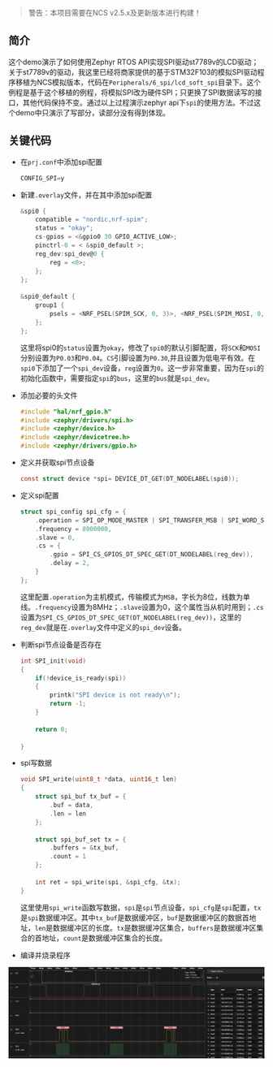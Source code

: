 
> 警告：本项目需要在NCS v2.5.x及更新版本进行构建！

## 简介
这个demo演示了如何使用Zephyr RTOS API实现SPI驱动st7789v的LCD驱动；关于st7789v的驱动，我这里已经将商家提供的基于STM32F103的模拟SPI驱动程序移植为NCS模拟版本，代码在`Peripherals/6_spi/lcd_soft_spi`目录下。这个例程是基于这个移植的例程，将模拟SPI改为硬件SPI；只更换了SPI数据读写的接口，其他代码保持不变。通过以上过程演示zephyr api下`spi`的使用方法。不过这个demo中只演示了写部分，读部分没有得到体现。

## 关键代码
* 在`prj.conf`中添加spi配置
    ```c
    CONFIG_SPI=y
    ```
* 新建`.overlay`文件，并在其中添加spi配置
    ```c
    &spi0 {
        compatible = "nordic,nrf-spim";
        status = "okay";
        cs-gpios = <&gpio0 30 GPIO_ACTIVE_LOW>;
        pinctrl-0 = < &spi0_default >;
        reg_dev:spi_dev@0 {
            reg = <0>;
        };
    };

    &spi0_default {
        group1 {
            psels = <NRF_PSEL(SPIM_SCK, 0, 3)>, <NRF_PSEL(SPIM_MOSI, 0, 4)>;
        };
    };
    ```
    这里将spi0的`status`设置为`okay`，修改了`spi0`的默认引脚配置，将`SCK`和`MOSI`分别设置为`P0.03`和`P0.04`。`CS`引脚设置为`P0.30`,并且设置为低电平有效。在`spi0`下添加了一个`spi_dev`设备，`reg`设置为`0`。这一步非常重要，因为在`spi`的初始化函数中，需要指定`spi`的`bus`，这里的`bus`就是`spi_dev`。

* 添加必要的头文件
    ```c
    #include "hal/nrf_gpio.h"
    #include <zephyr/drivers/spi.h>
    #include <zephyr/device.h>
    #include <zephyr/devicetree.h>
    #include <zephyr/drivers/gpio.h>
    ```

* 定义并获取spi节点设备
    ```c
    const struct device *spi= DEVICE_DT_GET(DT_NODELABEL(spi0));
    ```

* 定义spi配置
    ```c
    struct spi_config spi_cfg = {
        .operation = SPI_OP_MODE_MASTER | SPI_TRANSFER_MSB | SPI_WORD_SET(8) | SPI_LINES_SINGLE ,
        .frequency = 8000000,
        .slave = 0,
        .cs = {
            .gpio = SPI_CS_GPIOS_DT_SPEC_GET(DT_NODELABEL(reg_dev)),
            .delay = 2,
        }
    };
    ```
    这里配置`.operation`为主机模式，传输模式为`MSB`，字长为8位，线数为单线。`.frequency`设置为8MHz；`.slave`设置为0，这个属性当从机时用到；`.cs`设置为`SPI_CS_GPIOS_DT_SPEC_GET(DT_NODELABEL(reg_dev))`，这里的`reg_dev`就是在`.overlay`文件中定义的`spi_dev`设备。

* 判断spi节点设备是否存在
    ```c
    int SPI_init(void)
    {
        if(!device_is_ready(spi))
        {
            printk("SPI device is not ready\n");
            return -1;
        }

        return 0;

    }
    ```

* spi写数据
    ```c
    void SPI_write(uint8_t *data, uint16_t len)
    {
        struct spi_buf tx_buf = {
            .buf = data,
            .len = len
        };

        struct spi_buf_set tx = {
            .buffers = &tx_buf,
            .count = 1
        };

        int ret = spi_write(spi, &spi_cfg, &tx);
    }
    ```
    这里使用`spi_write`函数写数据，`spi`是`spi`节点设备，`spi_cfg`是`spi`配置，`tx`是`spi`数据缓冲区。其中`tx_buf`是数据缓冲区，`buf`是数据缓冲区的数据首地址，`len`是数据缓冲区的长度。`tx`是数据缓冲区集合，`buffers`是数据缓冲区集合的首地址，`count`是数据缓冲区集合的长度。

* 编译并烧录程序

![spi](img/signal.png)